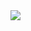 
<img src="https://capsule-render.vercel.app/api?type=waving&color=gradient&height=200&width=200%&section=footer&text=H%20i%20"/>
<br/><br/>
